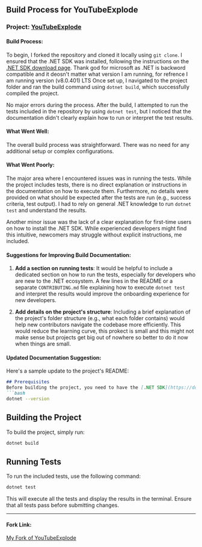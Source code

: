 
## Build Process for YouTubeExplode

### Project: [YouTubeExplode](https://github.com/Tyrrrz/YoutubeExplode)

#### Build Process:
To begin, I forked the repository and cloned it locally using `git clone`. I ensured that the .NET SDK was installed, following the instructions on the [.NET SDK download page](https://dotnet.microsoft.com/download).
Thank god for microsoft as .NET is backword compatible and it deosn't matter what version I am running, for refrence I am running version (v8.0.401) LTS
Once set up, I navigated to the project folder and ran the build command using `dotnet build`, which successfully compiled the project.

No major errors during the process. 
After the build, I attempted to run the tests included in the repository by using `dotnet test`, but I noticed that the documentation didn't clearly explain how to run or interpret the test results.

#### What Went Well:
The overall build process was straightforward. There was no need for any additional setup or complex configurations.

#### What Went Poorly:
The major area where I encountered issues was in running the tests. While the project includes tests, there is no direct explanation or instructions in the documentation on how to execute them. Furthermore, no details were provided on what should be expected after the tests are run (e.g., success criteria, test output). I had to rely on general .NET knowledge to run `dotnet test` and understand the results.

Another minor issue was the lack of a clear explanation for first-time users on how to install the .NET SDK. While experienced developers might find this intuitive, newcomers may struggle without explicit instructions, me included.

#### Suggestions for Improving Build Documentation:
1. **Add a section on running tests**: It would be helpful to include a dedicated section on how to run the tests, especially for developers who are new to the .NET ecosystem. A few lines in the README or a separate `CONTRIBUTING.md` file explaining how to execute `dotnet test` and interpret the results would improve the onboarding experience for new developers.
   
2. **Add details on the project's structure**: Including a brief explanation of the project's folder structure (e.g., what each folder contains) would help new contributors navigate the codebase more efficiently. This would reduce the learning curve, this prokect is small and this might not make sense but projects get big out of nowhere so better to do it now when things are small. 

#### Updated Documentation Suggestion:
Here's a sample update to the project's README:

```markdown
## Prerequisites
Before building the project, you need to have the [.NET SDK](https://dotnet.microsoft.com/download) installed. Ensure that you're using the required version by running:
```bash
dotnet --version
```

## Building the Project
To build the project, simply run:
```bash
dotnet build
```

## Running Tests
To run the included tests, use the following command:
```bash
dotnet test
```
This will execute all the tests and display the results in the terminal. Ensure that all tests pass before submitting changes.

---

#### Fork Link:
[My Fork of YouTubeExplode](https://github.com/ahmed-esh/YoutubeExplode)


